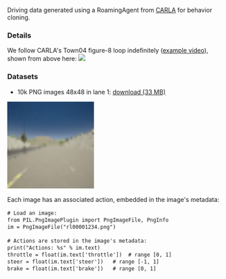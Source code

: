 Driving data generated using a RoamingAgent from [CARLA](http://carla.org/) for behavior cloning.

### Details

We follow CARLA's Town04 figure-8 loop indefinitely ([example video](https://drive.google.com/a/berkeley.edu/file/d/15IsPqlN7dKKemcE8VbE_Afebe-xVcDRi/view?usp=sharing)),
shown from above here:
<img src="images/carla-town04.png">

### Datasets
 - 10k PNG images 48x48 in lane 1: [download (33 MB)](https://drive.google.com/a/berkeley.edu/file/d/1YZ5JxpK-RGM0XlK1F8NJppL7tTurgf_g/view?usp=sharing)

<img src="images/carla-town04-lane1-48x48.png" width="200">

Each image has an associated action, embedded in the image's metadata:
```
# Load an image:
from PIL.PngImagePlugin import PngImageFile, PngInfo
im = PngImageFile("rl00001234.png")

# Actions are stored in the image's metadata:
print("Actions: %s" % im.text)
throttle = float(im.text['throttle'])  # range [0, 1]
steer = float(im.text['steer'])   # range [-1, 1]
brake = float(im.text['brake'])   # range [0, 1]
```
